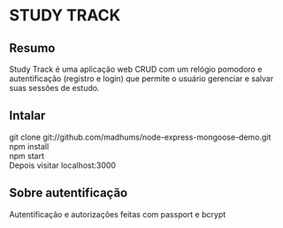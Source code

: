 # STUDY TRACK
## Resumo
Study Track é uma aplicação web CRUD com um relógio pomodoro e autentificação (registro e login) que permite o usuário gerenciar e salvar suas sessões de estudo.

## Intalar
git clone git://github.com/madhums/node-express-mongoose-demo.git<br>
npm install<br>
npm start<br>
Depois visitar localhost:3000<br>

## Sobre autentificação
Autentificação e autorizações feitas com passport e bcrypt

